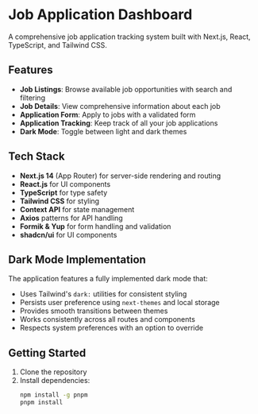 # Job Application Dashboard

A comprehensive job application tracking system built with Next.js, React, TypeScript, and Tailwind CSS.

## Features

- **Job Listings**: Browse available job opportunities with search and filtering
- **Job Details**: View comprehensive information about each job
- **Application Form**: Apply to jobs with a validated form
- **Application Tracking**: Keep track of all your job applications
- **Dark Mode**: Toggle between light and dark themes

## Tech Stack

- **Next.js 14** (App Router) for server-side rendering and routing
- **React.js** for UI components
- **TypeScript** for type safety
- **Tailwind CSS** for styling
- **Context API** for state management
- **Axios** patterns for API handling
- **Formik & Yup** for form handling and validation
- **shadcn/ui** for UI components

## Dark Mode Implementation

The application features a fully implemented dark mode that:

- Uses Tailwind's `dark:` utilities for consistent styling
- Persists user preference using `next-themes` and local storage
- Provides smooth transitions between themes
- Works consistently across all routes and components
- Respects system preferences with an option to override

## Getting Started

1. Clone the repository
2. Install dependencies:
   ```bash
   npm install -g pnpm
   pnpm install

